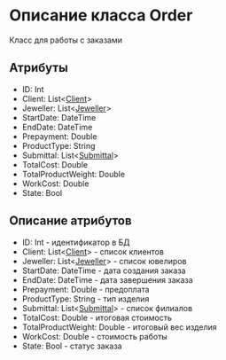 # Описание класса Order
Класс для работы с заказами

## Атрибуты

* ID: Int
* Client: List<[Client](https://github.com/saramampco/oop/blob/master/docs/Client.md "Объект класса Client")>
* Jeweller: List<[Jeweller](https://github.com/saramampco/oop/blob/master/docs/Jeweller.md "Объект класса Jeweller")>
* StartDate: DateTime
* EndDate: DateTime
* Prepayment: Double
* ProductType: String
* Submittal: List<[Submittal](https://github.com/saramampco/oop/blob/master/docs/Submittal.md "Объект класса Submittal")>
* TotalCost: Double
* TotalProductWeight: Double
* WorkCost: Double
* State: Bool

## Описание атрибутов

* ID: Int - идентификатор в БД
* Client: List<[Client](https://github.com/saramampco/oop/blob/master/docs/Client.md "Объект класса Client")> - список клиентов
* Jeweller: List<[Jeweller](https://github.com/saramampco/oop/blob/master/docs/Jeweller.md "Объект класса Jeweller")> - список ювелиров
* StartDate: DateTime - дата создания заказа
* EndDate: DateTime - дата завершения заказа
* Prepayment: Double - предоплата
* ProductType: String - тип изделия
* Submittal: List<[Submittal](https://github.com/saramampco/oop/blob/master/docs/Submittal.md "Объект класса Submittal")> - список филиалов
* TotalCost: Double - итоговая стоимость
* TotalProductWeight: Double - итоговый вес изделия
* WorkCost: Double - стоимость работы
* State: Bool - статус заказа
